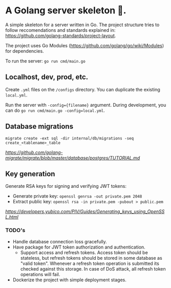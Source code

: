 # A Golang server skeleton 🔨.
A simple skeleton for a server written in Go. The project structure tries to follow reccomendations and standards explained in: https://github.com/golang-standards/project-layout.

The project uses Go Modules (https://github.com/golang/go/wiki/Modules) for dependencies.

To run the server: `go run cmd/main.go`

## Localhost, dev, prod, etc.
Create `.yml` files on the `/configs` directory.
You can duplicate the existing `local.yml`.

Run the server with `-config={filename}` argument.
During development, you can do `go run cmd/main.go -config=local.yml`.

## Database migrations
`migrate create -ext sql -dir internal/db/migrations -seq create_<tablename>_table`

_https://github.com/golang-migrate/migrate/blob/master/database/postgres/TUTORIAL.md_

## Key generation
Generate RSA keys for signing and verifying JWT tokens:
 * Generate private key: `openssl genrsa -out private.pem 2048`
 * Extract public key: `openssl rsa -in private.pem -pubout > public.pem`

_https://developers.yubico.com/PIV/Guides/Generating_keys_using_OpenSSL.html_

### TODO's
 * Handle database connection loss gracefully.
 * Have package for JWT token authorization and authentication.
   - Support access and refresh tokens. Access token should be stateless, but refresh tokens should be stored in some database as "valid token". Whenever a refresh token operation is submitted its checked against this storage. In case of DoS attack, all refresh token operations will fail.
 * Dockerize the project with simple deployment stages.
